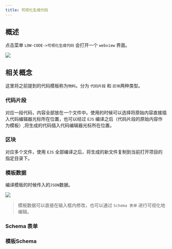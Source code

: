 ```yaml
---
title: 可视化生成代码
---
```


## 概述

点击菜单 `LOW-CODE->可视化生成代码` 会打开一个 `webview` 界面。

![](https://gitee.com/img-hosting/img-hosting/raw/master/2020/11/09/1604913962646.png)

## 相关概念

这里将之前提到的代码模板称为`物料`。分为 `代码片段` 和 `区块`两种类型。

### 代码片段

对应一段代码，内容全部放在一个文件中。使用的时候可以选择将原始内容直接插入代码编辑器光标所在位置，也可以经过 `EJS` 编译之后（代码片段的原始内容作为模板）,将生成的代码插入代码编辑器光标所在位置。

### 区块

对应多个文件，使用 `EJS` 全部编译之后，将生成的新文件复制到当前打开项目的指定目录下。

### 模板数据

编译模板的时候传入的`JSON`数据。

![](https://gitee.com/img-hosting/img-hosting/raw/master/2020/11/09/1604914534544.png)


> 模板数据可以直接在输入框内修改，也可以通过 `Schema 表单` 进行可视化地编辑。

### Schema 表单



### 模板Schema

